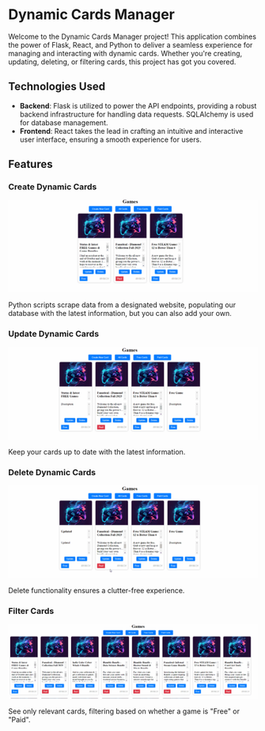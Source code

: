 # Dynamic Cards Manager

Welcome to the Dynamic Cards Manager project! This application combines the power of Flask, React, and Python to deliver a seamless experience for managing and interacting with dynamic cards. Whether you're creating, updating, deleting, or filtering cards, this project has got you covered.

## Technologies Used

- **Backend**: Flask is utilized to power the API endpoints, providing a robust backend infrastructure for handling data requests. SQLAlchemy is used for database management.
- **Frontend**: React takes the lead in crafting an intuitive and interactive user interface, ensuring a smooth experience for users.

## Features

### Create Dynamic Cards
<p align="center">
  <img src="https://github.com/SagerKudrick/flask-react-game-scraper/blob/main/readme-images/creating.gif">
</p>

Python scripts scrape data from a designated website, populating our database with the latest information, but you can also add your own. 

### Update Dynamic Cards
<p align="center">
  <img src="https://github.com/SagerKudrick/flask-react-game-scraper/blob/main/readme-images/update.gif">
</p>

Keep your cards up to date with the latest information.

### Delete Dynamic Cards
<p align="center">
  <img src="https://github.com/SagerKudrick/flask-react-game-scraper/blob/main/readme-images/delete.gif">
</p>

Delete functionality ensures a clutter-free experience.

### Filter Cards
<p align="center">
  <img src="https://github.com/SagerKudrick/flask-react-game-scraper/blob/main/readme-images/filtering.gif">
</p>

See only relevant cards, filtering based on whether a game is "Free" or "Paid".
